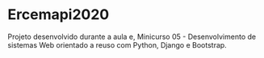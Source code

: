 # Ercemapi2020
 Projeto desenvolvido durante a aula e, Minicurso 05 - Desenvolvimento de sistemas Web orientado a reuso com Python, Django e Bootstrap.
